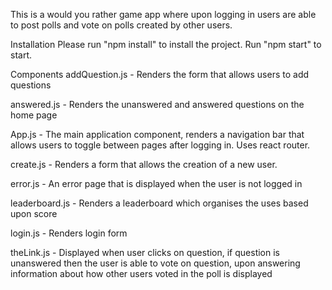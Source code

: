This is a would you rather game app where upon logging in users are able to post polls and vote on polls created by other users.  

Installation
Please run "npm install" to install the project. Run "npm start" to start.

Components
addQuestion.js - Renders the form that allows users to add questions

answered.js - Renders the unanswered and answered questions on the home page

App.js - The main application component, renders a navigation bar that allows users to toggle between pages after logging in.  Uses react router.

create.js - Renders a form that allows the creation of a new user.

error.js - An error page that is displayed when the user is not logged in

leaderboard.js - Renders a leaderboard which organises the uses based upon score

login.js -  Renders login form

theLink.js - Displayed when user clicks on question, if question is unanswered then the user is able to vote on question, upon answering information about how other users voted in the poll is displayed
